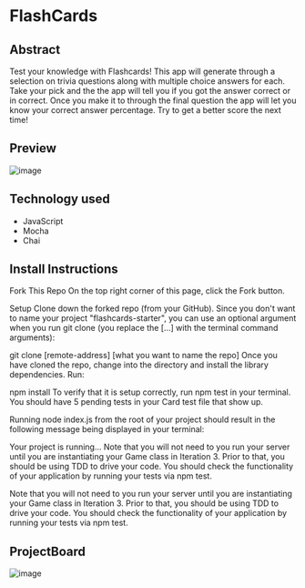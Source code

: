# FlashCards 

## Abstract
Test your knowledge with Flashcards! This app will generate through a selection on trivia questions along with multiple choice answers for each. Take your pick and the the app will tell you if you got the answer correct or in correct. Once you make it to through the final question the app will let you know your correct answer percentage. Try to get a better score the next time!

## Preview
![image](https://user-images.githubusercontent.com/113853138/205189906-c70e9adf-b70e-46c0-ad6c-dd85714a8536.png)


## Technology used
- JavaScript
- Mocha
- Chai

## Install Instructions
Fork This Repo
On the top right corner of this page, click the Fork button.

Setup
Clone down the forked repo (from your GitHub). Since you don't want to name your project "flashcards-starter", you can use an optional argument when you run git clone (you replace the [...] with the terminal command arguments):

git clone [remote-address] [what you want to name the repo]
Once you have cloned the repo, change into the directory and install the library dependencies. Run:

npm install
To verify that it is setup correctly, run npm test in your terminal. You should have 5 pending tests in your Card test file that show up.

Running node index.js from the root of your project should result in the following message being displayed in your terminal:

Your project is running...
Note that you will not need to you run your server until you are instantiating your Game class in Iteration 3. Prior to that, you should be using TDD to drive your code. You should check the functionality of your application by running your tests via npm test.

Note that you will not need to you run your server until you are instantiating your Game class in Iteration 3. Prior to that, you should be using TDD to drive your code. You should check the functionality of your application by running your tests via npm test.

## ProjectBoard
![image](https://user-images.githubusercontent.com/113853138/205193189-cddef4a0-97dc-4eb1-b60c-1da807c66d2b.png)
